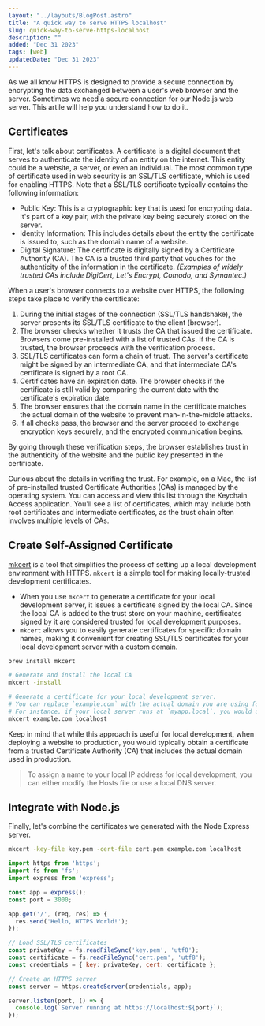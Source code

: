 ```yaml
---
layout: "../layouts/BlogPost.astro"
title: "A quick way to serve HTTPS localhost"
slug: quick-way-to-serve-https-localhost
description: ""
added: "Dec 31 2023"
tags: [web]
updatedDate: "Dec 31 2023"
---
```


As we all know HTTPS is designed to provide a secure connection by encrypting the data exchanged between a user's web browser and the server. Sometimes we need a secure connection for our Node.js web server. This artile will help you understand how to do it.

## Certificates
First, let's talk about certificates. A certificate is a digital document that serves to authenticate the identity of an entity on the internet. This entity could be a website, a server, or even an individual. The most common type of certificate used in web security is an SSL/TLS certificate, which is used for enabling HTTPS. Note that a SSL/TLS certificate typically contains the following information:
- Public Key: This is a cryptographic key that is used for encrypting data. It's part of a key pair, with the private key being securely stored on the server.
- Identity Information: This includes details about the entity the certificate is issued to, such as the domain name of a website.
- Digital Signature: The certificate is digitally signed by a Certificate Authority (CA). The CA is a trusted third party that vouches for the authenticity of the information in the certificate. *(Examples of widely trusted CAs include DigiCert, Let's Encrypt, Comodo, and Symantec.)*

When a user's browser connects to a website over HTTPS, the following steps take place to verify the certificate:

1. During the initial stages of the connection (SSL/TLS handshake), the server presents its SSL/TLS certificate to the client (browser).
2. The browser checks whether it trusts the CA that issued the certificate. Browsers come pre-installed with a list of trusted CAs. If the CA is trusted, the browser proceeds with the verification process.
3. SSL/TLS certificates can form a chain of trust. The server's certificate might be signed by an intermediate CA, and that intermediate CA's certificate is signed by a root CA.
4. Certificates have an expiration date. The browser checks if the certificate is still valid by comparing the current date with the certificate's expiration date.
5. The browser ensures that the domain name in the certificate matches the actual domain of the website to prevent man-in-the-middle attacks.
6. If all checks pass, the browser and the server proceed to exchange encryption keys securely, and the encrypted communication begins.

By going through these verification steps, the browser establishes trust in the authenticity of the website and the public key presented in the certificate.

Curious about the details in verifing the trust. For example, on a Mac, the list of pre-installed trusted Certificate Authorities (CAs) is managed by the operating system. You can access and view this list through the Keychain Access application. You'll see a list of certificates, which may include both root certificates and intermediate certificates, as the trust chain often involves multiple levels of CAs.

## Create Self-Assigned Certificate
[mkcert](https://github.com/FiloSottile/mkcert) is a tool that simplifies the process of setting up a local development environment with HTTPS. `mkcert` is a simple tool for making locally-trusted development certificates.

- When you use `mkcert` to generate a certificate for your local development server, it issues a certificate signed by the local CA. Since the local CA is added to the trust store on your machine, certificates signed by it are considered trusted for local development purposes.
- `mkcert` allows you to easily generate certificates for specific domain names, making it convenient for creating SSL/TLS certificates for your local development server with a custom domain.

```sh
brew install mkcert

# Generate and install the local CA
mkcert -install

# Generate a certificate for your local development server.
# You can replace `example.com` with the actual domain you are using for local development.
# For instance, if your local server runs at `myapp.local`, you would use `mkcert myapp.local`.
mkcert example.com localhost
```

Keep in mind that while this approach is useful for local development, when deploying a website to production, you would typically obtain a certificate from a trusted Certificate Authority (CA) that includes the actual domain used in production.

> To assign a name to your local IP address for local development, you can either modify the Hosts file or use a local DNS server. 

## Integrate with Node.js
Finally, let's combine the certificates we generated with the Node Express server.

```sh
mkcert -key-file key.pem -cert-file cert.pem example.com localhost
```

```js
import https from 'https';
import fs from 'fs';
import express from 'express';

const app = express();
const port = 3000;

app.get('/', (req, res) => {
  res.send('Hello, HTTPS World!');
});

// Load SSL/TLS certificates
const privateKey = fs.readFileSync('key.pem', 'utf8');
const certificate = fs.readFileSync('cert.pem', 'utf8');
const credentials = { key: privateKey, cert: certificate };

// Create an HTTPS server
const server = https.createServer(credentials, app);

server.listen(port, () => {
  console.log(`Server running at https://localhost:${port}`);
});
```
